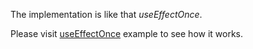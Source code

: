 The implementation is like that _useEffectOnce_.

Please visit [useEffectOnce](#/hooks/lifecycle/useEffectOnce) example to see how it works.